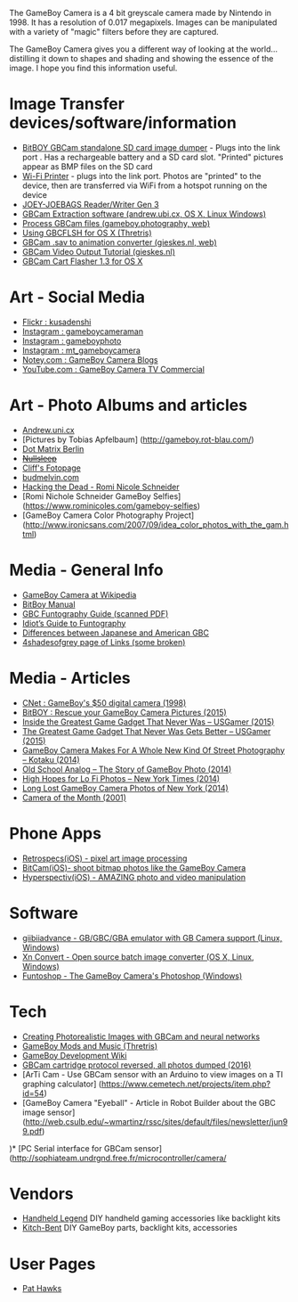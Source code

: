 The GameBoy Camera is a 4 bit greyscale camera made by Nintendo in 1998. It has a resolution of 0.017 megapixels. Images can be manipulated with a variety of "magic" filters before they are captured.  

The GameBoy Camera gives you a different way of looking at the world…distilling it down to shapes and shading and showing the essence of the image. I hope you find this information useful.

# Image Transfer devices/software/information
* [BitBOY GBCam standalone SD card image dumper](http://gameboyphoto.bigcartel.com/product/bitboy) - Plugs into the link port . Has a rechargeable battery and a SD card slot. "Printed" pictures appear as BMP files on the SD card
* [Wi-Fi Printer](https://www.etsy.com/listing/612978272/gameboy-camera-wifi-printer) - plugs into the link port. Photos are "printed" to the device, then are transferred via WiFi from a hotspot running on the device
* [JOEY-JOEBAGS Reader/Writer Gen 3](https://bennvenn.myshopify.com/products/reader-writer-gen2)
* [GBCam Extraction software (andrew.ubi.cx, OS X, Linux Windows)](http://andrew.uni.cx/camera.html)
* [Process GBCam files (gameboy.photography, web)](http://www.gameboy.photography/)
* [Using GBCFLSH for OS X (Thretris)](http://thretris.blogspot.com/2009/12/how-to-using-gbcflsh-for-macosx.html)
* [GBCam .sav to animation converter (gieskes.nl, web)](http://gieskes.nl/gameboy-camera/sav-converter/)
* [GBCam Video Output Tutorial (gieskes.nl)](http://gieskes.nl/gb_camera_video_out_tutorial/)
* [GBCam Cart Flasher 1.3 for OS X](http://randombazz.blogspot.com/2011/08/gb-cart-flasher-software-13-for-mac-osx.html)

# Art - Social Media
* [Flickr : kusadenshi](https://www.flickr.com/photos/kusadenshi/albums/72157600923103239)
* [Instagram : gameboycameraman](https://www.instagram.com/gameboycameraman/)
* [Instagram : gameboyphoto](https://instagram.com/gameboyphoto/)
* [Instagram : mt_gameboycamera](https://www.instagram.com/mr_gameboycamera/)
* [Notey.com : GameBoy Camera Blogs](http://www.notey.com/blogs/game-boy-camera)
* [YouTube.com : GameBoy Camera TV Commercial](https://www.youtube.com/watch?v=b8moy4nDUeg&feature=youtu.be)

# Art - Photo Albums and articles
* [Andrew.uni.cx](http://andrew.uni.cx/camera.html)
* [Pictures by Tobias Apfelbaum] (http://gameboy.rot-blau.com/)
* [Dot Matrix Berlin](http://dotmatrixberlin.blogspot.com/)
* ~~[Nullsleep](http://www.nullsleep.com/gb_gallery/)~~
* [Cliff's Fotopage](http://cliff-greene.fotopages.com/?entry=198855)
* [budmelvin.com](http://www.budmelvin.com/gb1.html)
* [Hacking the Dead - Romi Nicole Schneider](http://www.rominicoleschneider.com/hacking-the-dead.html)
* [Romi Nichole Schneider GameBoy Selfies] (https://www.rominicoles.com/gameboy-selfies)
* [GameBoy Camera Color Photography Project] (http://www.ironicsans.com/2007/09/idea_color_photos_with_the_gam.html)

# Media - General Info
* [GameBoy Camera at Wikipedia](https://en.wikipedia.org/wiki/Game_Boy_Camera)
* [BitBoy Manual](http://gameboyphoto.com/gameboyphoto/gameboy_process_resources_files/BitBoy_Manual_V6-3.pdf)
* [GBC Funtography Guide (scanned PDF)](http://www.mediafire.com/view/lyk0co0l4bwq2ld/Nintendo_Funtography_Guide.pdf)
* [Idiot’s Guide to Funtography](http://www.dmgice.com/rules/camidiot.htm)
* [Differences between Japanese and American GBC](https://tcrf.net/Game_Boy_Camera/Regional_Differences)
* [4shadesofgrey page of Links (some broken)](http://www.4shadesofgray.com/gbclinks.html)

# Media - Articles
* [CNet : GameBoy's $50 digital camera (1998)](https://www.cnet.com/news/game-boys-50-digital-camera/)
* [BitBOY : Rescue your GameBoy Camera Pictures (2015)](http://popgeeks.net/rescue-your-game-boy-camera-pictures-with-the-bitboy/)
* [Inside the Greatest Game Gadget That Never Was – USGamer (2015)](http://www.usgamer.net/articles/inside-the-greatest-game-gadget-that-never-was)
* [The Greatest Game Gadget That Never Was Gets Better – USGamer (2015)](http://www.usgamer.net/articles/the-greatest-game-gadget-that-never-was-gets-even-better#comments)
* [GameBoy Camera Makes For A Whole New Kind Of Street Photography – Kotaku (2014)](http://kotaku.com/game-boy-camera-makes-for-a-whole-new-kind-of-street-ph-1575668236)
* [Old School Analog – The Story of GameBoy Photo (2014)](http://www.thephoblographer.com/2014/11/04/old-school-analog-story-gameboy-photo/#.Vfbj6cqgyDB)
* [High Hopes for Lo Fi Photos – New York Times (2014)](http://lens.blogs.nytimes.com/2014/11/11/high-hopes-for-lo-fi-photos/)
* [Long Lost GameBoy Camera Photos of New York (2014)](http://thecreatorsproject.vice.com/blog/long-lost-game-boy-camera-photos)
* [Camera of the Month (2001)](http://www.cameraofthemonth.com/articles/NintendoGameboyCamera.shtml)

# Phone Apps
* [Retrospecs(iOS) - pixel art image processing](https://itunes.apple.com/us/app/retrospecs-retro-computing/id887031094?mt=8)
* [BitCam(iOS)- shoot bitmap photos like the GameBoy Camera](https://itunes.apple.com/us/app/bitcam/id1114990619?mt=8)
* [Hyperspectiv(iOS) - AMAZING photo and video manipulation](https://itunes.apple.com/us/app/hyperspektiv/id1058051662?mt=8)

# Software
* [giibiiadvance - GB/GBC/GBA emulator with GB Camera support (Linux, Windows)](https://github.com/AntonioND/giibiiadvance)
* [Xn Convert - Open source batch image converter (OS X, Linux, Windows)](http://www.xnview.com/en/xnconvert/)
* [Funtoshop - The GameBoy Camera's Photoshop (Windows)](http://funtoshop.sourceforge.net/)

# Tech
* [Creating Photorealistic Images with GBCam and neural networks](http://www.pinchofintelligence.com/photorealistic-neural-network-gameboy/)
* [GameBoy Mods and Music (Thretris)](http://thretris.blogspot.com/)
* [GameBoy Development Wiki](http://gbdev.gg8.se/wiki/articles/Main_Page)
* [GBCam cartridge protocol reversed,  all photos dumped (2016)](http://hackaday.com/2016/03/08/game-boy-camera-cartridge-reversed-photos-dumped)
* [ArTi Cam - Use GBCam sensor with an Arduino to view images on a TI graphing calculator] (https://www.cemetech.net/projects/item.php?id=54)
* [GameBoy Camera "Eyeball" - Article in Robot Builder about the GBC image sensor] (http://web.csulb.edu/~wmartinz/rssc/sites/default/files/newsletter/jun99.pdf)

)* [PC Serial interface for GBCam sensor] (http://sophiateam.undrgnd.free.fr/microcontroller/camera/

# Vendors
* [Handheld Legend](http://handheldlegend.com/) DIY handheld gaming accessories like backlight kits
* [Kitch-Bent](http://kitch-bent.com) DIY GameBoy parts, backlight kits, accessories

# User Pages
* [Pat Hawks](http://alt.pathawks.com/gameboy-camera)
